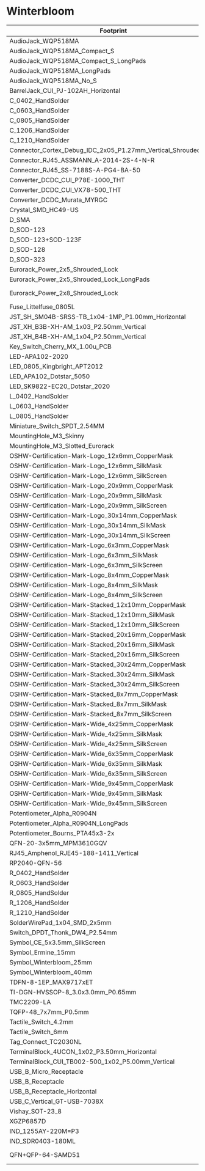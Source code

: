 # Winterbloom

Footprint | Step
---|---
AudioJack_WQP518MA | ${WINTERBLOOM3DMOD}/WQP-WQP518MA.step
AudioJack_WQP518MA_Compact_S | ${WINTERBLOOM3DMOD}/WQP-WQP518MA.step
AudioJack_WQP518MA_Compact_S_LongPads | ${WINTERBLOOM3DMOD}/WQP-WQP518MA.step
AudioJack_WQP518MA_LongPads | ${WINTERBLOOM3DMOD}/WQP-WQP518MA.step
AudioJack_WQP518MA_No_S | ${WINTERBLOOM3DMOD}/WQP-WQP518MA.step
BarrelJack_CUI_PJ-102AH_Horizontal | ${WINTERBLOOM3DMOD}/CUI_DEVICES_PJ-102A.step
C_0402_HandSolder | ${KICAD6_3DMODEL_DIR}/Capacitor_SMD.3dshapes/C_0402_1005Metric.wrl
C_0603_HandSolder | ${KICAD6_3DMODEL_DIR}/Capacitor_SMD.3dshapes/C_0603_1608Metric.wrl
C_0805_HandSolder | ${KICAD6_3DMODEL_DIR}/Capacitor_SMD.3dshapes/C_0805_2012Metric.wrl
C_1206_HandSolder | ${KICAD6_3DMODEL_DIR}/Capacitor_SMD.3dshapes/C_1206_3216Metric.wrl
C_1210_HandSolder | ${KICAD6_3DMODEL_DIR}/Capacitor_SMD.3dshapes/C_1210_3225Metric.wrl
Connector_Cortex_Debug_IDC_2x05_P1.27mm_Vertical_Shrouded_SMD | ${WINTERBLOOM3DMOD}/CNC_Tech_3220-10-0300-00.step
Connector_RJ45_ASSMANN_A-2014-2S-4-N-R | ${WINTERBLOOM3DMOD}/ASSMANN_A-2014-4-N-R.step
Connector_RJ45_SS-7188S-A-PG4-BA-50 | ${WINTERBLOOM3DMOD}/Belfuse-SS-7188S-A-PG4-BA-50.step
Converter_DCDC_CUI_P78E-1000_THT | ${WINTERBLOOM3DMOD}/CUI_P78E12-1000.step
Converter_DCDC_CUI_VX78-500_THT | ${WINTERBLOOM3DMOD}/CUI_VX7805-500.step
Converter_DCDC_Murata_MYRGC | 
Crystal_SMD_HC49-US | ${KISYS3DMOD}/Crystal.3dshapes/Crystal_SMD_HC49-SD.wrl
D_SMA | ${KICAD6_3DMODEL_DIR}/Diode_SMD.3dshapes/D_SMA.wrl
D_SOD-123 | ${WINTERBLOOM3DMOD}/SOD123W.step
D_SOD-123+SOD-123F | ${KISYS3DMOD}/Diode_SMD.3dshapes/D_SOD-123.wrl
D_SOD-128 | ${WINTERBLOOM3DMOD}/SOD128.step
D_SOD-323 | ${WINTERBLOOM3DMOD}/SOD323.step
Eurorack_Power_2x5_Shrouded_Lock | ${WINTERBLOOM3DMOD}/Eurorack_Power_2x5.step
Eurorack_Power_2x5_Shrouded_Lock_LongPads | ${WINTERBLOOM3DMOD}/Eurorack_Power_2x5.step
Eurorack_Power_2x8_Shrouded_Lock | ${KICAD6_3DMODEL_DIR}/Connector_IDC.3dshapes/IDC-Header_2x08_P2.54mm_Vertical.wrl
Fuse_Littelfuse_0805L | 
JST_SH_SM04B-SRSS-TB_1x04-1MP_P1.00mm_Horizontal | ${WINTERBLOOM3DMOD}/JST-SH-SM04B-SRSS-TB.step
JST_XH_B3B-XH-AM_1x03_P2.50mm_Vertical | ${WINTERBLOOM3DMOD}/JST-XH-B3B-A.step
JST_XH_B4B-XH-AM_1x04_P2.50mm_Vertical | ${WINTERBLOOM3DMOD}/JST-XH-B4B-A.step
Key_Switch_Cherry_MX_1.00u_PCB | ${WINTERBLOOM3DMOD}/Cherry_MX.step
LED-APA102-2020 | :WINTERBLOOM3DMOD:APA102-2020.step
LED_0805_Kingbright_APT2012 | ${WINTERBLOOM3DMOD}/AP2012.wrl
LED_APA102_Dotstar_5050 | ${WINTERBLOOM3DMOD}/APA102_5050.step
LED_SK9822-EC20_Dotstar_2020 | 
L_0402_HandSolder | ${KICAD6_3DMODEL_DIR}/Inductor_SMD.3dshapes/L_0402_1005Metric.wrl
L_0603_HandSolder | ${KICAD6_3DMODEL_DIR}/Inductor_SMD.3dshapes/L_0603_1608Metric.wrl
L_0805_HandSolder | ${KICAD6_3DMODEL_DIR}/Inductor_SMD.3dshapes/L_0805_2012Metric.wrl
Miniature_Switch_SPDT_2.54MM | 
MountingHole_M3_Skinny | 
MountingHole_M3_Slotted_Eurorack | 
OSHW-Certification-Mark-Logo_12x6mm_CopperMask | 
OSHW-Certification-Mark-Logo_12x6mm_SilkMask | 
OSHW-Certification-Mark-Logo_12x6mm_SilkScreen | 
OSHW-Certification-Mark-Logo_20x9mm_CopperMask | 
OSHW-Certification-Mark-Logo_20x9mm_SilkMask | 
OSHW-Certification-Mark-Logo_20x9mm_SilkScreen | 
OSHW-Certification-Mark-Logo_30x14mm_CopperMask | 
OSHW-Certification-Mark-Logo_30x14mm_SilkMask | 
OSHW-Certification-Mark-Logo_30x14mm_SilkScreen | 
OSHW-Certification-Mark-Logo_6x3mm_CopperMask | 
OSHW-Certification-Mark-Logo_6x3mm_SilkMask | 
OSHW-Certification-Mark-Logo_6x3mm_SilkScreen | 
OSHW-Certification-Mark-Logo_8x4mm_CopperMask | 
OSHW-Certification-Mark-Logo_8x4mm_SilkMask | 
OSHW-Certification-Mark-Logo_8x4mm_SilkScreen | 
OSHW-Certification-Mark-Stacked_12x10mm_CopperMask | 
OSHW-Certification-Mark-Stacked_12x10mm_SilkMask | 
OSHW-Certification-Mark-Stacked_12x10mm_SilkScreen | 
OSHW-Certification-Mark-Stacked_20x16mm_CopperMask | 
OSHW-Certification-Mark-Stacked_20x16mm_SilkMask | 
OSHW-Certification-Mark-Stacked_20x16mm_SilkScreen | 
OSHW-Certification-Mark-Stacked_30x24mm_CopperMask | 
OSHW-Certification-Mark-Stacked_30x24mm_SilkMask | 
OSHW-Certification-Mark-Stacked_30x24mm_SilkScreen | 
OSHW-Certification-Mark-Stacked_8x7mm_CopperMask | 
OSHW-Certification-Mark-Stacked_8x7mm_SilkMask | 
OSHW-Certification-Mark-Stacked_8x7mm_SilkScreen | 
OSHW-Certification-Mark-Wide_4x25mm_CopperMask | 
OSHW-Certification-Mark-Wide_4x25mm_SilkMask | 
OSHW-Certification-Mark-Wide_4x25mm_SilkScreen | 
OSHW-Certification-Mark-Wide_6x35mm_CopperMask | 
OSHW-Certification-Mark-Wide_6x35mm_SilkMask | 
OSHW-Certification-Mark-Wide_6x35mm_SilkScreen | 
OSHW-Certification-Mark-Wide_9x45mm_CopperMask | 
OSHW-Certification-Mark-Wide_9x45mm_SilkMask | 
OSHW-Certification-Mark-Wide_9x45mm_SilkScreen | 
Potentiometer_Alpha_R0904N | ${WINTERBLOOM3DMOD}/Alpha-RD901F-40-15R1.step
Potentiometer_Alpha_R0904N_LongPads | ${WINTERBLOOM3DMOD}/Alpha-RD901F-40-15R1.step
Potentiometer_Bourns_PTA45x3-2x | ${WINTERBLOOM3DMOD}/Bourns_PTA4543.step
QFN-20-3x5mm_MPM3610GQV | 
RJ45_Amphenol_RJE45-188-1411_Vertical | ${WINTERBLOOM3DMOD}/Amphenol-RJE45-188-1xx1.step
RP2040-QFN-56 | ${WINTERBLOOM3DMOD}/RP2040.step
R_0402_HandSolder | ${KICAD6_3DMODEL_DIR}/Resistor_SMD.3dshapes/R_0402_1005Metric.wrl
R_0603_HandSolder | ${KICAD6_3DMODEL_DIR}/Resistor_SMD.3dshapes/R_0603_1608Metric.wrl
R_0805_HandSolder | ${KICAD6_3DMODEL_DIR}/Resistor_SMD.3dshapes/R_0805_2012Metric.wrl
R_1206_HandSolder | ${KICAD6_3DMODEL_DIR}/Resistor_SMD.3dshapes/R_1206_3216Metric.wrl
R_1210_HandSolder | ${KICAD6_3DMODEL_DIR}/Resistor_SMD.3dshapes/R_1210_3225Metric.wrl
SolderWirePad_1x04_SMD_2x5mm | 
Switch_DPDT_Thonk_DW4_P2.54mm | 
Symbol_CE_5x3.5mm_SilkScreen | 
Symbol_Ermine_15mm | 
Symbol_Winterbloom_25mm | 
Symbol_Winterbloom_40mm | 
TDFN-8-1EP_MAX9717xET | 
TI-DGN-HVSSOP-8_3.0x3.0mm_P0.65mm | ${KISYS3DMOD}/Package_SO.3dshapes/VSSOP-8_3.0x3.0mm_P0.65mm.wrl
TMC2209-LA | ${WINTERBLOOM3DMOD}/TMC2209_QFN28_5x5mm.step
TQFP-48_7x7mm_P0.5mm | ${KISYS3DMOD}/Package_QFP.3dshapes/TQFP-48_7x7mm_P0.5mm.wrl
Tactile_Switch_4.2mm | ${WINTERBLOOM3DMOD}/Tactile_Switch_4.2mm.step
Tactile_Switch_6mm | ${WINTERBLOOM3DMOD}/E-Switch_TL1105TFxxxx.step
Tag_Connect_TC2030NL | 
TerminalBlock_4UCON_1x02_P3.50mm_Horizontal | ${WINTERBLOOM3DMOD}/Terminal_Block_01x02.step
TerminalBlock_CUI_TB002-500_1x02_P5.00mm_Vertical | ${WINTERBLOOM3DMOD}/CUI_DEVICES_TB002-500-02BE.step
USB_B_Micro_Receptacle | ${WINTERBLOOM3DMOD}/USB_B_Micro_Receptacle.igs
USB_B_Receptacle | ${WINTERBLOOM3DMOD}/USB_B_Receptacle.step
USB_B_Receptacle_Horizontal | ${WINTERBLOOM3DMOD}/Stewart-SS-52300-001.step
USB_C_Vertical_GT-USB-7038X | :WINTERBLOOM3DMOD:G-Switch_GT-USB-7038B.step
Vishay_SOT-23_8 | ${KICAD6_3DMODEL_DIR}/Package_TO_SOT_SMD.3dshapes/TSOT-23-8.wrl
XGZP6857D | ${WINTERBLOOM3DMOD}/XGZP6857D.step
IND_1255AY-220M=P3 | 
IND_SDR0403-180ML | 
QFN+QFP-64-SAMD51 | ${KISYS3DMOD}/Package_DFN_QFN.3dshapes/QFN-64-1EP_9x9mm_P0.5mm_EP3.8x3.8mm.wrl

